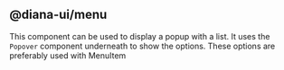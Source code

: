 ## @diana-ui/menu

This component can be used to display a popup with a list. It uses the `Popover` component underneath to show the options.
These options are preferably used with MenuItem
